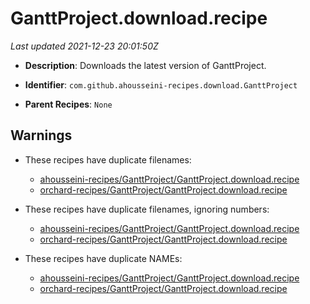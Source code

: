 # GanttProject.download.recipe

_Last updated 2021-12-23 20:01:50Z_

- **Description**: Downloads the latest version of GanttProject.

- **Identifier**: `com.github.ahousseini-recipes.download.GanttProject`

- **Parent Recipes**: `None`


## Warnings

- These recipes have duplicate filenames:
    - [ahousseini-recipes/GanttProject/GanttProject.download.recipe](/autopkg-dupe-tracker/ahousseini-recipes/GanttProject/GanttProject.download.recipe)
    - [orchard-recipes/GanttProject/GanttProject.download.recipe](/autopkg-dupe-tracker/orchard-recipes/GanttProject/GanttProject.download.recipe)

- These recipes have duplicate filenames, ignoring numbers:
    - [ahousseini-recipes/GanttProject/GanttProject.download.recipe](/autopkg-dupe-tracker/ahousseini-recipes/GanttProject/GanttProject.download.recipe)
    - [orchard-recipes/GanttProject/GanttProject.download.recipe](/autopkg-dupe-tracker/orchard-recipes/GanttProject/GanttProject.download.recipe)

- These recipes have duplicate NAMEs:
    - [ahousseini-recipes/GanttProject/GanttProject.download.recipe](/autopkg-dupe-tracker/ahousseini-recipes/GanttProject/GanttProject.download.recipe)
    - [orchard-recipes/GanttProject/GanttProject.download.recipe](/autopkg-dupe-tracker/orchard-recipes/GanttProject/GanttProject.download.recipe)